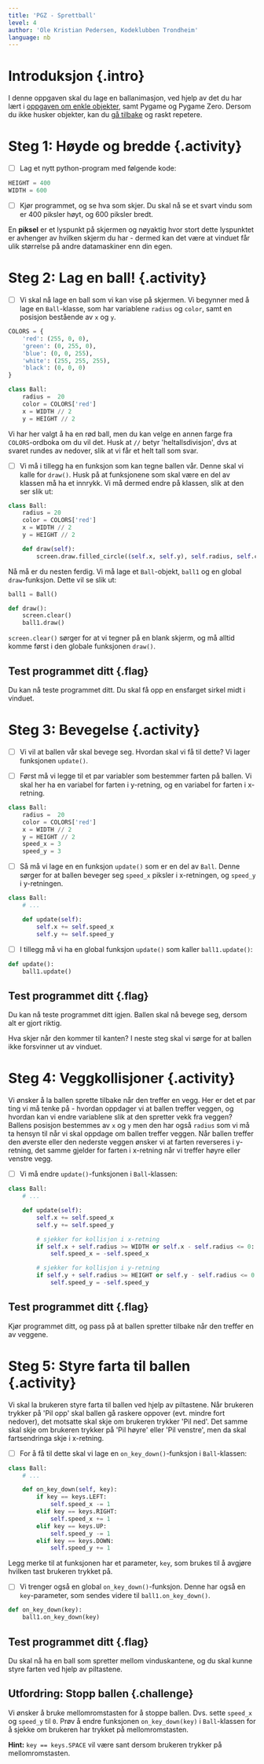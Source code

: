 ```yaml
---
title: 'PGZ - Sprettball'
level: 4
author: 'Ole Kristian Pedersen, Kodeklubben Trondheim'
language: nb
---
```



# Introduksjon {.intro}

I denne oppgaven skal du lage en ballanimasjon, ved hjelp av det du har lært i
[oppgaven om enkle objekter](../enkle_objekter/enkle_objekter.html), samt Pygame
og Pygame Zero. Dersom du ikke husker objekter, kan du [gå
tilbake](../enkle_objekter/enkle_objekter.html) og raskt repetere.


# Steg 1: Høyde og bredde {.activity}

- [ ] Lag et nytt python-program med følgende kode:

```python
HEIGHT = 400
WIDTH = 600
```

- [ ] Kjør programmet, og se hva som skjer. Du skal nå se et svart vindu som er 400
      piksler høyt, og 600 piksler bredt.

En **piksel** er et lyspunkt på skjermen og nøyaktig hvor stort dette lyspunktet
er avhenger av hvilken skjerm du har - dermed kan det være at vinduet får ulik
størrelse på andre datamaskiner enn din egen.


# Steg 2: Lag en ball! {.activity}

- [ ] Vi skal nå lage en ball som vi kan vise på skjermen. Vi begynner med å
      lage en `Ball`-klasse, som har variablene `radius` og `color`, samt en
      posisjon bestående av `x` og `y`.

```python
COLORS = {
    'red': (255, 0, 0),
    'green': (0, 255, 0),
    'blue': (0, 0, 255),
    'white': (255, 255, 255),
    'black': (0, 0, 0)
}

class Ball:
    radius =  20
    color = COLORS['red']
    x = WIDTH // 2
    y = HEIGHT // 2
```

Vi har her valgt å ha en rød ball, men du kan velge en annen farge fra
`COLORS`-ordboka om du vil det. Husk at `//` betyr 'heltallsdivisjon', dvs at
svaret rundes av nedover, slik at vi får et helt tall som svar.

- [ ] Vi må i tillegg ha en funksjon som kan tegne ballen vår. Denne skal vi
      kalle for `draw()`. Husk på at funksjonene som skal være en del av klassen
      må ha et innrykk. Vi må dermed endre på klassen, slik at den ser slik ut:

```python
class Ball:
    radius = 20
    color = COLORS['red']
    x = WIDTH // 2
    y = HEIGHT // 2

    def draw(self):
        screen.draw.filled_circle((self.x, self.y), self.radius, self.color)

```

Nå må er du nesten ferdig. Vi må lage et `Ball`-objekt, `ball1` og en global
`draw`-funksjon. Dette vil se slik ut:

```python
ball1 = Ball()

def draw():
    screen.clear()
    ball1.draw()
```

`screen.clear()` sørger for at vi tegner på en blank skjerm, og må alltid komme
først i den globale funksjonen `draw()`.

## Test programmet ditt {.flag}

Du kan nå teste programmet ditt. Du skal få opp en ensfarget sirkel midt i
vinduet.


# Steg 3: Bevegelse {.activity}

- [ ] Vi vil at ballen vår skal bevege seg. Hvordan skal vi få til dette? Vi lager
      funksjonen `update()`.

- [ ] Først må vi legge til et par variabler som bestemmer farten på ballen. Vi
      skal her ha en variabel for farten i y-retning, og en variabel for farten
      i x-retning.

```python
class Ball:
    radius =  20
    color = COLORS['red']
    x = WIDTH // 2
    y = HEIGHT // 2
    speed_x = 3
    speed_y = 3
```

- [ ] Så må vi lage en en funksjon `update()` som er en del av `Ball`. Denne
      sørger for at ballen beveger seg `speed_x` piksler i x-retningen, og
      `speed_y` i y-retningen.

```python
class Ball:
    # ...

    def update(self):
        self.x += self.speed_x
        self.y += self.speed_y
```

- [ ] I tillegg må vi ha en global funksjon `update()` som kaller `ball1.update()`:

```python
def update():
    ball1.update()
```

## Test programmet ditt {.flag}

Du kan nå teste programmet ditt igjen. Ballen skal nå bevege seg, dersom alt er
gjort riktig.

Hva skjer når den kommer til kanten? I neste steg skal vi sørge for at ballen
ikke forsvinner ut av vinduet.


# Steg 4: Veggkollisjoner {.activity}

Vi ønsker å la ballen sprette tilbake når den treffer en vegg. Her er det et par
ting vi må tenke på - hvordan oppdager vi at ballen treffer veggen, og hvordan
kan vi endre variablene slik at den spretter vekk fra veggen? Ballens posisjon
bestemmes av `x` og `y` men den har også `radius` som vi må ta hensyn til når vi
skal oppdage om ballen treffer veggen. Når ballen treffer den øverste eller den
nederste veggen ønsker vi at farten reverseres i y-retning, det samme gjelder
for farten i x-retning når vi treffer høyre eller venstre vegg.

- [ ] Vi må endre `update()`-funksjonen i `Ball`-klassen:

```python
class Ball:
    # ...

    def update(self):
        self.x += self.speed_x
        self.y += self.speed_y

        # sjekker for kollisjon i x-retning
        if self.x + self.radius >= WIDTH or self.x - self.radius <= 0:
            self.speed_x = -self.speed_x

        # sjekker for kollisjon i y-retning
        if self.y + self.radius >= HEIGHT or self.y - self.radius <= 0:
            self.speed_y = -self.speed_y
```

## Test programmet ditt {.flag}

Kjør programmet ditt, og pass på at ballen spretter tilbake når den treffer en
av veggene.


# Steg 5: Styre farta til ballen {.activity}

Vi skal la brukeren styre farta til ballen ved hjelp av piltastene. Når brukeren
trykker på 'Pil opp' skal ballen gå raskere oppover (evt. mindre fort nedover),
det motsatte skal skje om brukeren trykker 'Pil ned'. Det samme skal skje om
brukeren trykker på 'Pil høyre' eller 'Pil venstre', men da skal fartsendringa
skje i x-retning.

- [ ] For å få til dette skal vi lage en `on_key_down()`-funksjon i
      `Ball`-klassen:

```python
class Ball:
    # ...

    def on_key_down(self, key):
        if key == keys.LEFT:
            self.speed_x -= 1
        elif key == keys.RIGHT:
            self.speed_x += 1
        elif key == keys.UP:
            self.speed_y -= 1
        elif key == keys.DOWN:
            self.speed_y += 1
```

Legg merke til at funksjonen har et parameter, `key`, som brukes til å avgjøre
hvilken tast brukeren trykket på.

- [ ] Vi trenger også en global `on_key_down()`-funksjon. Denne har også en
      `key`-parameter, som sendes videre til `ball1.on_key_down()`.

```python
def on_key_down(key):
    ball1.on_key_down(key)
```

## Test programmet ditt {.flag}

Du skal nå ha en ball som spretter mellom vinduskantene, og du skal kunne styre
farten ved hjelp av piltastene.

## Utfordring: Stopp ballen {.challenge}

Vi ønsker å bruke mellomromstasten for å stoppe ballen. Dvs. sette `speed_x` og
`speed_y` til `0`. Prøv å endre funksjonen `on_key_down(key)` i `Ball`-klassen
for å sjekke om brukeren har trykket på mellomromstasten.

**Hint:** `key == keys.SPACE` vil være sant dersom brukeren trykker på
mellomromstasten.

